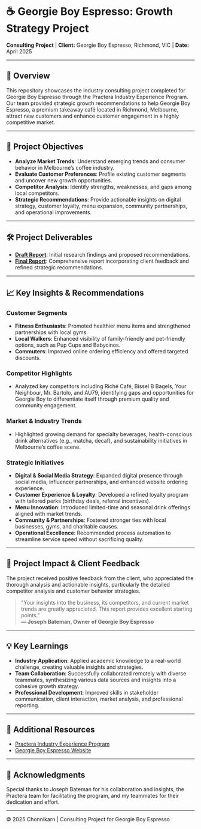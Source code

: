 # ☕️ Georgie Boy Espresso: Growth Strategy Project

**Consulting Project** | **Client:** Georgie Boy Espresso, Richmond, VIC | **Date:** April 2025  

---

## 📌 Overview
This repository showcases the industry consulting project completed for Georgie Boy Espresso through the Practera Industry Experience Program. Our team provided strategic growth recommendations to help Georgie Boy Espresso, a premium takeaway café located in Richmond, Melbourne, attract new customers and enhance customer engagement in a highly competitive market.

---

## 🚀 Project Objectives
- **Analyze Market Trends**: Understand emerging trends and consumer behavior in Melbourne’s coffee industry.
- **Evaluate Customer Preferences**: Profile existing customer segments and uncover new growth opportunities.
- **Competitor Analysis**: Identify strengths, weaknesses, and gaps among local competitors.
- **Strategic Recommendations**: Provide actionable insights on digital strategy, customer loyalty, menu expansion, community partnerships, and operational improvements.

---

## 🛠️ Project Deliverables
- [**Draft Report**](https://github.com/9iftttt/GeorgieBoyEspresso-Project/blob/main/GeorgieBoy%20Project-Draft%20Report.pdf): Initial research findings and proposed recommendations.
- [**Final Report**](https://github.com/9iftttt/GeorgieBoyEspresso-Project/blob/main/GeorgieBoy%20Project-%20Final%20Report.pdf): Comprehensive report incorporating client feedback and refined strategic recommendations.
  
---

## 📈 Key Insights & Recommendations
### **Customer Segments**
- **Fitness Enthusiasts**: Promoted healthier menu items and strengthened partnerships with local gyms.
- **Local Walkers**: Enhanced visibility of family-friendly and pet-friendly options, such as Pup Cups and Babycinos.
- **Commuters**: Improved online ordering efficiency and offered targeted discounts.

### **Competitor Highlights**
- Analyzed key competitors including Riché Café, Bissel B Bagels, Your Neighbour, Mr. Bartolo, and AU79, identifying gaps and opportunities for Georgie Boy to differentiate itself through premium quality and community engagement.

### **Market & Industry Trends**
- Highlighted growing demand for specialty beverages, health-conscious drink alternatives (e.g., matcha, decaf), and sustainability initiatives in Melbourne’s coffee scene.

### **Strategic Initiatives**
- **Digital & Social Media Strategy**: Expanded digital presence through social media, influencer partnerships, and enhanced website ordering experience.
- **Customer Experience & Loyalty**: Developed a refined loyalty program with tailored perks (birthday deals, referral incentives).
- **Menu Innovation**: Introduced limited-time and seasonal drink offerings aligned with market trends.
- **Community & Partnerships**: Fostered stronger ties with local businesses, gyms, and charitable causes.
- **Operational Excellence**: Recommended process automation to streamline service speed without sacrificing quality.

---

## 🎯 Project Impact & Client Feedback
The project received positive feedback from the client, who appreciated the thorough analysis and actionable insights, particularly the detailed competitor analysis and customer behavior strategies.

> "Your insights into the business, its competitors, and current market trends are greatly appreciated. This report provides excellent starting points."  
> **— Joseph Bateman, Owner of Georgie Boy Espresso**

---

## 💡 Key Learnings
- **Industry Application**: Applied academic knowledge to a real-world challenge, creating valuable insights and strategies.
- **Team Collaboration**: Successfully collaborated remotely with diverse teammates, synthesizing various data sources and insights into a cohesive growth strategy.
- **Professional Development**: Improved skills in stakeholder communication, client interaction, market analysis, and professional reporting.

---

## 📎 Additional Resources
- [Practera Industry Experience Program](https://www.practera.com/)
- [Georgie Boy Espresso Website](http://www.georgieboyespresso.com.au)

---

## 🙌 Acknowledgments
Special thanks to Joseph Bateman for his collaboration and insights, the Practera team for facilitating the program, and my teammates for their dedication and effort.

---

© 2025 Chonnikarn | Consulting Project for Georgie Boy Espresso
